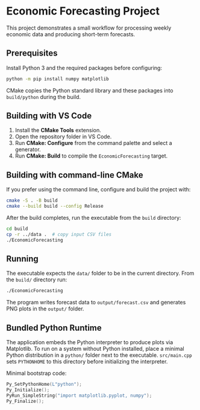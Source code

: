 # Economic Forecasting Project

This project demonstrates a small workflow for processing weekly economic data and producing short-term forecasts.

## Prerequisites
Install Python 3 and the required packages before configuring:
```bash
python -m pip install numpy matplotlib
```
CMake copies the Python standard library and these packages into `build/python` during the build.

## Building with VS Code

1. Install the **CMake Tools** extension.
2. Open the repository folder in VS Code.
3. Run **CMake: Configure** from the command palette and select a generator.
4. Run **CMake: Build** to compile the `EconomicForecasting` target.

## Building with command-line CMake

If you prefer using the command line, configure and build the project with:

```bash
cmake -S . -B build
cmake --build build --config Release
```

After the build completes, run the executable from the `build` directory:

```bash
cd build
cp -r ../data .  # copy input CSV files
./EconomicForecasting
```

## Running

The executable expects the `data/` folder to be in the current directory.
From the `build/` directory run:

```bash
./EconomicForecasting
```

The program writes forecast data to `output/forecast.csv` and generates PNG plots in the `output/` folder.

## Bundled Python Runtime

The application embeds the Python interpreter to produce plots via
Matplotlib. To run on a system without Python installed, place a
minimal Python distribution in a `python/` folder next to the
executable. `src/main.cpp` sets `PYTHONHOME` to this directory before
initializing the interpreter.

Minimal bootstrap code:

```cpp
Py_SetPythonHome(L"python");
Py_Initialize();
PyRun_SimpleString("import matplotlib.pyplot, numpy");
Py_Finalize();
```
